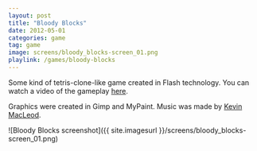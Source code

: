 ```yaml
---
layout: post
title: "Bloody Blocks"
date: 2012-05-01
categories: game
tag: game
image: screens/bloody_blocks-screen_01.png
playlink: /games/bloody-blocks
---
```


Some kind of tetris-clone-like game created in Flash technology.
You can watch a video of the gameplay [here][video].

Graphics were created in Gimp and MyPaint.
Music was made by [Kevin MacLeod][kevin].

![Bloody Blocks screenshot]({{ site.imagesurl }}/screens/bloody_blocks-screen_01.png)

[video]: http://www.youtube.com/watch?v=i92NLsp_vuE
[kevin]: http://incompetech.com/music/
